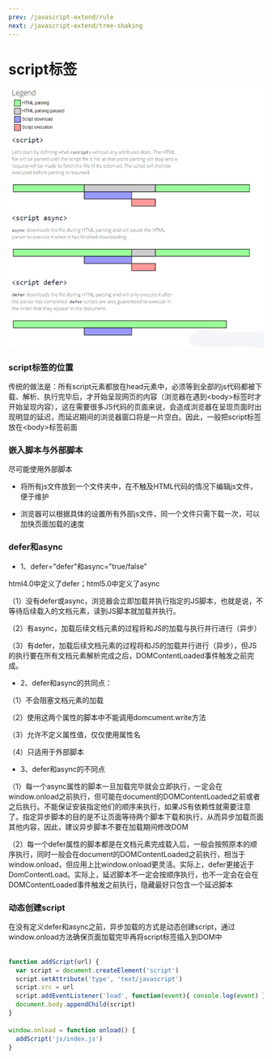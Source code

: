 ```yaml
---
prev: /javascript-extend/rule
next: /javascript-extend/tree-shaking
---
```


# script标签


![script-load](../images/javascript/script-load.jpg)

### script标签的位置

传统的做法是：所有script元素都放在head元素中，必须等到全部的js代码都被下载、解析、执行完毕后，才开始呈现网页的内容（浏览器在遇到&lt;body&gt;标签时才开始呈现内容），这在需要很多JS代码的页面来说，会造成浏览器在呈现页面时出现明显的延迟，而延迟期间的浏览器窗口将是一片空白。因此，一般把script标签放在&lt;body&gt;标签前面

### 嵌入脚本与外部脚本

尽可能使用外部脚本

- 将所有js文件放到一个文件夹中，在不触及HTML代码的情况下编辑js文件，便于维护

- 浏览器可以根据具体的设置所有外部js文件，同一个文件只需下载一次，可以加快页面加载的速度


### defer和async

- 1、defer="defer"和async="true/false"

html4.0中定义了defer；html5.0中定义了async

（1）没有defer或async，浏览器会立即加载并执行指定的JS脚本，也就是说，不等待后续载入的文档元素，读到JS脚本就加载并执行。

（2）有async，加载后续文档元素的过程将和JS的加载与执行并行进行（异步）

（3）有defer，加载后续文档元素的过程将和JS的加载并行进行（异步），但JS的执行要在所有文档元素解析完成之后，DOMContentLoaded事件触发之前完成。

- 2、defer和async的共同点：

（1）不会阻塞文档元素的加载

（2）使用这两个属性的脚本中不能调用domcument.write方法

（3）允许不定义属性值，仅仅使用属性名

（4）只适用于外部脚本

- 3、defer和async的不同点

（1）每一个async属性的脚本一旦加载完毕就会立即执行，一定会在window.onload之前执行，但可能在document的DOMContentLoaded之前或者之后执行。不能保证安装指定他们的顺序来执行，如果JS有依赖性就需要注意了。指定异步脚本的目的是不让页面等待两个脚本下载和执行，从而异步加载页面其他内容，因此，建议异步脚本不要在加载期间修改DOM

（2）每一个defer属性的脚本都是在文档元素完成载入后，一般会按照原本的顺序执行，同时一般会在document的DOMContentLoaded之前执行，相当于window.onload，但应用上比window.onload更灵活。实际上，defer更接近于DomContentLoad。实际上，延迟脚本不一定会按顺序执行，也不一定会在会在DOMContentLoaded事件触发之前执行，隐藏最好只包含一个延迟脚本

### 动态创建script

在没有定义defer和async之前，异步加载的方式是动态创建script，通过window.onload方法确保页面加载完毕再将script标签插入到DOM中

```js

function addScript(url) {
  var script = document.createElement('script')
  script.setAttribute('type', 'text/javascript')
  script.src = url
  script.addEventListener('load', function(event){ console.log(event) })
  document.body.appendChild(script)
}

window.onload = function onload() {
  addScript('js/index.js')
}
```